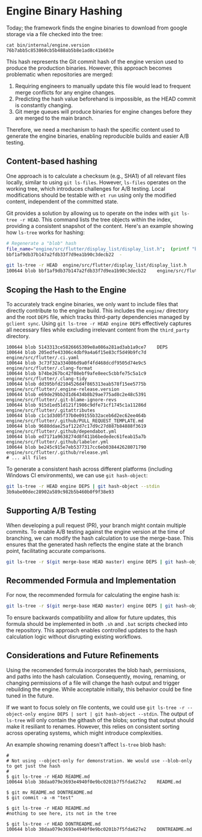 # Engine Binary Hashing

Today; the framework finds the engine binaries to download from google storage via a file checked into the tree:

```shell
cat bin/internal/engine.version
76b7abb5c853860cb5b488ab5b8e1ad8c41b603e
```

This hash represents the Git commit hash of the engine version used to produce the production binaries. However, this approach becomes problematic when repositories are merged:

1. Requiring engineers to manually update this file would lead to frequent merge conflicts for any engine changes.
1. Predicting the hash value beforehand is impossible, as the HEAD commit is constantly changing.
1. Git merge queues will produce binaries for engine changes before they are merged to the main branch.

Therefore, we need a mechanism to hash the specific content used to generate the engine binaries, enabling reproducible builds and easier A/B testing.

## Content-based hashing

One approach is to calculate a checksum (e.g., SHA1) of all relevant files locally, similar to using `git ls-files`. However, `ls-files` operates on the working tree, which introduces challenges for A/B testing. Local modifications should be testable with `et run` using only the modified content, independent of the committed state.

Git provides a solution by allowing us to operate on the index with `git ls-tree -r HEAD`. This command lists the tree objects within the index, providing a consistent snapshot of the content. Here's an example showing how `ls-tree` works for hashing:

```bash
# Regenerate a "blob" hash
file_name="engine/src/flutter/display_list/display_list.h";  (printf "blob $(wc -c < "$file_name" | awk '{print $1}')\0"; cat "$file_name") | sha1sum
bbf1af9db37b147a2fdb33f7d9ea1b90c3decb22  -

git ls-tree -r HEAD  engine/src/flutter/display_list/display_list.h
100644 blob bbf1af9db37b147a2fdb33f7d9ea1b90c3decb22	engine/src/flutter/display_list/display_list.h
```

## Scoping the Hash to the Engine

To accurately track engine binaries, we only want to include files that directly contribute to the engine build. This includes the `engine/` directory and the root `DEPS` file, which tracks third-party dependencies managed by `gclient sync`. Using `git ls-tree -r HEAD engine DEPS` effectively captures all necessary files while excluding irrelevant content from the `third_party` directory.

```shell
100644 blob 5143313ce5826665309e8a086a281ad3ab1a9ce7    DEPS
100644 blob 205edfe43306c4dbf9a4a6f15e83cf5d49b9fc7d    engine/src/flutter/.ci.yaml
100644 blob 3c73f32a334086d9a0f4fd468dcdf9505d74e9c5    engine/src/flutter/.clang-format
100644 blob b74be267bc42f08ebf9afe8eec5cbbfe75c5a1c9    engine/src/flutter/.clang-tidy
100644 blob dd395bfd2104526d4f865313eab578f15ee5775b    engine/src/flutter/.engine-release.version
100644 blob e69de29bb2d1d6434b8b29ae775ad8c2e48c5391    engine/src/flutter/.git-blame-ignore-revs
100644 blob 915d1ed51d121f1986c9dfe71cf1745c1a11286d    engine/src/flutter/.gitattributes
100644 blob c1c1d3d05f37b0e09155b32aceb6d2ec62ee464b    engine/src/flutter/.github/PULL_REQUEST_TEMPLATE.md
100644 blob 9688ddae25af122d7c17d9c27d887b84888f3619    engine/src/flutter/.github/dependabot.yml
100644 blob ed7171a9638274d8f411b6bededec61feab15a7b    engine/src/flutter/.github/labeler.yml
100644 blob be245c915e7eb5377317cc6eb038442628071790    engine/src/flutter/.github/release.yml
# ... all files
```

To generate a consistent hash across different platforms (including Windows CI environments), we can use `git hash-object`:

```bash
git ls-tree -r HEAD engine DEPS | git hash-object --stdin
3b9abe00dec28902a589c982b5b460b0f9f38e93
```

## Supporting A/B Testing

When developing a pull request (PR), your branch might contain multiple commits. To enable A/B testing against the engine version at the time of branching, we can modify the hash calculation to use the merge-base. This ensures that the generated hash reflects the engine state at the branch point, facilitating accurate comparisons.

```bash
git ls-tree -r $(git merge-base HEAD master) engine DEPS | git hash-object --stdin
```

## Recommended Formula and Implementation

For now, the recommended formula for calculating the engine hash is:

```bash
git ls-tree -r $(git merge-base HEAD master) engine DEPS | git hash-object --stdin
```

To ensure backwards compatibility and allow for future updates, this formula should be implemented in both `.sh` and `.bat` scripts checked into the repository. This approach enables controlled updates to the hash calculation logic without disrupting existing workflows.

## Considerations and Future Refinements

Using the recomended formula incorporates the blob hash, permissions, and paths into the hash calculation. Consequently, moving, renaming, or changing permissions of a file will change the hash output and trigger rebuilding the engine. While acceptable initially, this behavior could be fine tuned in the future.

If we want to focus solely on file contents, we could use `git ls-tree -r --object-only engine DEPS | sort | git hash-object --stdin`. The output of `ls-tree` will only contain the githash of the blobs; sorting that output should make it resiliant to renames. However, this relies on consistent sorting across operating systems, which might introduce complexities.

An example showing renaming doesn't affect `ls-tree` blob hash:
```shell
#
# Not using --object-only for demonstration. We would use --blob-only to get just the hash
#
$ git ls-tree -r HEAD README.md
100644 blob 38daa079e3693e4940f0e9bc0201b7f5fda627e2	README.md

$ git mv README.md DONTREADME.md
$ git commit -a -m "test"

$ git ls-tree -r HEAD README.md
#nothing to see here, its not in the tree

$ git ls-tree -r HEAD DONTREADME.md
100644 blob 38daa079e3693e4940f0e9bc0201b7f5fda627e2	DONTREADME.md
```
